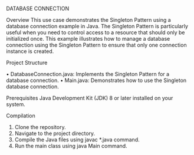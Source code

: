 DATABASE CONNECTION 

Overview
This use case demonstrates the Singleton Pattern using a database connection example in Java. The Singleton Pattern is particularly useful when you need to control access to a resource that should only be initialized once. This example illustrates how to manage a database connection using the Singleton Pattern to ensure that only one connection instance is created.

Project Structure

•	DatabaseConnection.java: Implements the Singleton Pattern for a database connection.
•	Main.java: Demonstrates how to use the Singleton database connection.

Prerequisites
Java Development Kit (JDK) 8 or later installed on your system.

Compilation
1.	Clone the repository.
2.	Navigate to the project directory.
3.	Compile the Java files using javac *.java command.
4.	Run the main class using java Main command.

